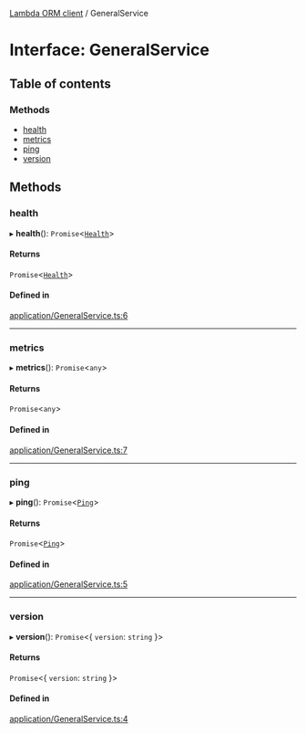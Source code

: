 [Lambda ORM client](../README.md) / GeneralService

# Interface: GeneralService

## Table of contents

### Methods

- [health](GeneralService.md#health)
- [metrics](GeneralService.md#metrics)
- [ping](GeneralService.md#ping)
- [version](GeneralService.md#version)

## Methods

### health

▸ **health**(): `Promise`\<[`Health`](Health.md)\>

#### Returns

`Promise`\<[`Health`](Health.md)\>

#### Defined in

[application/GeneralService.ts:6](https://github.com/FlavioLionelRita/lambdaorm-client-node/blob/5a7bd8d/src/lib/application/GeneralService.ts#L6)

___

### metrics

▸ **metrics**(): `Promise`\<`any`\>

#### Returns

`Promise`\<`any`\>

#### Defined in

[application/GeneralService.ts:7](https://github.com/FlavioLionelRita/lambdaorm-client-node/blob/5a7bd8d/src/lib/application/GeneralService.ts#L7)

___

### ping

▸ **ping**(): `Promise`\<[`Ping`](Ping.md)\>

#### Returns

`Promise`\<[`Ping`](Ping.md)\>

#### Defined in

[application/GeneralService.ts:5](https://github.com/FlavioLionelRita/lambdaorm-client-node/blob/5a7bd8d/src/lib/application/GeneralService.ts#L5)

___

### version

▸ **version**(): `Promise`\<\{ `version`: `string`  }\>

#### Returns

`Promise`\<\{ `version`: `string`  }\>

#### Defined in

[application/GeneralService.ts:4](https://github.com/FlavioLionelRita/lambdaorm-client-node/blob/5a7bd8d/src/lib/application/GeneralService.ts#L4)
